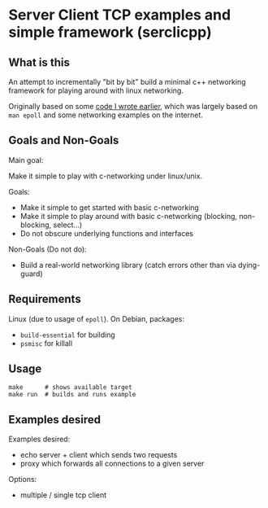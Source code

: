 # Server Client TCP examples and simple framework (serclicpp)

## What is this

An attempt to incrementally "bit by bit" build a minimal c++ networking framework for playing around with linux networking.

Originally based on some [code I wrote earlier](https://gitlab.com/thosteg/tcp_client_server), which was largely based on `man epoll` and some networking examples on the internet.

## Goals and Non-Goals

Main goal:

Make it simple to play with c-networking under linux/unix.

Goals:

* Make it simple to get started with basic c-networking
* Make it simple to play around with basic c-networking (blocking, non-blocking, select...)
* Do not obscure underlying functions and interfaces

Non-Goals (Do not do):

* Build a real-world networking library (catch errors other than via dying-guard)

## Requirements

Linux (due to usage of `epoll`).
On Debian, packages:

* `build-essential`  for building
* `psmisc`  for killall

## Usage

```
make      # shows available target
make run  # builds and runs example
```

## Examples desired

Examples desired:

* echo server + client which sends two requests
* proxy which forwards all connections to a given server

Options:

* multiple / single tcp client
